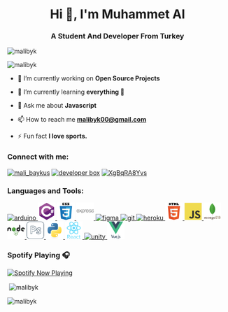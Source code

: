<h1 align="center">Hi 👋, I'm Muhammet Al</h1>
<h3 align="center">A Student And Developer From Turkey</h3>

<p align="left"> <img src="https://img.shields.io/youtube/channel/subscribers/UC-xlQoCzQpATClQV5b1Dpiw?label=Developer%20box&logo=Youtube&style=for-the-badge" alt="malibyk" />
<p align="left">  <img src="https://komarev.com/ghpvc/?username=malibyk&label=Profile%20views&color=0e75b6&style=flat" alt="malibyk" />
</p>

- 🔭 I’m currently working on **Open Source Projects**

- 🌱 I’m currently learning **everything 🤣**

- 💬 Ask me about **Javascript**

- 📫 How to reach me **malibyk00@gmail.com**

- ⚡ Fun fact **I love sports.**

<h3 align="left">Connect with me:</h3>
<p align="left">
<a href="https://instagram.com/mali_baykus" target="blank"><img align="center" src="https://cdn.jsdelivr.net/npm/simple-icons@3.0.1/icons/instagram.svg" alt="mali_baykus" height="30" width="40" /></a>
<a href="https://www.youtube.com/c/developer box" target="blank"><img align="center" src="https://cdn.jsdelivr.net/npm/simple-icons@3.0.1/icons/youtube.svg" alt="developer box" height="30" width="40" /></a>
<a href="https://discord.gg/XgBqRA8Yvs" target="blank"><img align="center" src="https://cdn.jsdelivr.net/npm/simple-icons@3.0.1/icons/discord.svg" alt="XgBqRA8Yvs" height="30" width="40" /></a>
</p>

<h3 align="left">Languages and Tools:</h3>
<p align="left"> <a href="https://www.arduino.cc/" target="_blank"> <img src="https://cdn.worldvectorlogo.com/logos/arduino-1.svg" alt="arduino" width="40" height="40"/> </a> <a href="https://www.w3schools.com/cs/" target="_blank"> <img src="https://raw.githubusercontent.com/devicons/devicon/master/icons/csharp/csharp-original.svg" alt="csharp" width="40" height="40"/> </a> <a href="https://www.w3schools.com/css/" target="_blank"> <img src="https://raw.githubusercontent.com/devicons/devicon/master/icons/css3/css3-original-wordmark.svg" alt="css3" width="40" height="40"/> </a> <a href="https://expressjs.com" target="_blank"> <img src="https://raw.githubusercontent.com/devicons/devicon/master/icons/express/express-original-wordmark.svg" alt="express" width="40" height="40"/> </a> <a href="https://www.figma.com/" target="_blank"> <img src="https://www.vectorlogo.zone/logos/figma/figma-icon.svg" alt="figma" width="40" height="40"/> </a> <a href="https://git-scm.com/" target="_blank"> <img src="https://www.vectorlogo.zone/logos/git-scm/git-scm-icon.svg" alt="git" width="40" height="40"/> </a> <a href="https://heroku.com" target="_blank"> <img src="https://www.vectorlogo.zone/logos/heroku/heroku-icon.svg" alt="heroku" width="40" height="40"/> </a> <a href="https://www.w3.org/html/" target="_blank"> <img src="https://raw.githubusercontent.com/devicons/devicon/master/icons/html5/html5-original-wordmark.svg" alt="html5" width="40" height="40"/> </a> <a href="https://developer.mozilla.org/en-US/docs/Web/JavaScript" target="_blank"> <img src="https://raw.githubusercontent.com/devicons/devicon/master/icons/javascript/javascript-original.svg" alt="javascript" width="40" height="40"/> </a> <a href="https://www.mongodb.com/" target="_blank"> <img src="https://raw.githubusercontent.com/devicons/devicon/master/icons/mongodb/mongodb-original-wordmark.svg" alt="mongodb" width="40" height="40"/> </a> <a href="https://nodejs.org" target="_blank"> <img src="https://raw.githubusercontent.com/devicons/devicon/master/icons/nodejs/nodejs-original-wordmark.svg" alt="nodejs" width="40" height="40"/> </a> <a href="https://www.photoshop.com/en" target="_blank"> <img src="https://raw.githubusercontent.com/devicons/devicon/master/icons/photoshop/photoshop-line.svg" alt="photoshop" width="40" height="40"/> </a> <a href="https://www.python.org" target="_blank"> <img src="https://raw.githubusercontent.com/devicons/devicon/master/icons/python/python-original.svg" alt="python" width="40" height="40"/> </a> <a href="https://reactjs.org/" target="_blank"> <img src="https://raw.githubusercontent.com/devicons/devicon/master/icons/react/react-original-wordmark.svg" alt="react" width="40" height="40"/> </a> <a href="https://unity.com/" target="_blank"> <img src="https://www.vectorlogo.zone/logos/unity3d/unity3d-icon.svg" alt="unity" width="40" height="40"/> </a> <a href="https://vuejs.org/" target="_blank"> <img src="https://raw.githubusercontent.com/devicons/devicon/master/icons/vuejs/vuejs-original-wordmark.svg" alt="vuejs" width="40" height="40"/> </a> </p>

### Spotify Playing 🎧

[<img src="https://spotify-now-playing-bnklksjrw-malibyk.vercel.app/api/spotify-playing" alt="Spotify Now Playing" width="350" />](https://open.spotify.com/user/3k13waonz2qf8czeny3d1gnv2?si=iH-zokg4QtmnRo9cihWq-Q)

<p>&nbsp;<img align="center" src="https://github-readme-stats.vercel.app/api?username=malibyk&show_icons=true&locale=en" alt="malibyk" /></p>

<p><img align="center" src="https://github-readme-streak-stats.herokuapp.com/?user=malibyk&" alt="malibyk" /></p>
